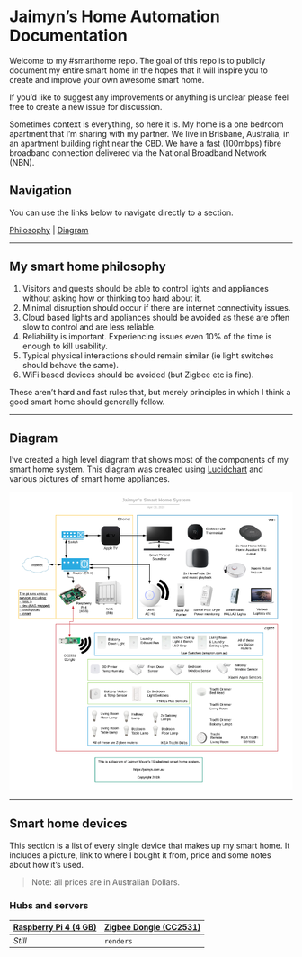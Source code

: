 # Jaimyn’s Home Automation Documentation
Welcome to my #smarthome repo. The goal of this repo is to publicly document my entire smart home in the hopes that it will inspire you to create and improve your own awesome smart home.

If you’d like to suggest any improvements or anything is unclear please feel free to create a new issue for discussion.

Sometimes context is everything, so here it is. My home is a one bedroom apartment that I’m sharing with my partner. We live in Brisbane, Australia, in an apartment building right near the CBD. We have a fast (100mbps) fibre broadband connection delivered via the National Broadband Network (NBN).

## Navigation
You can use the links below to navigate directly to a section.

[Philosophy]( https://github.com/jabelone/home-automation#my-smart-home-philosophy ) |  [Diagram]( https://github.com/jabelone/home-automation#diagram )

***

## My smart home philosophy 
1) Visitors and guests should be able to control lights and appliances without asking how or thinking too hard about it.
2) Minimal disruption should occur if there are internet connectivity issues.
3) Cloud based lights and appliances should be avoided as these are often slow to control and are less reliable.
4) Reliability is important. Experiencing issues even 10% of the time is enough to kill usability.
5) Typical physical interactions should remain similar (ie light switches should behave the same).
6) WiFi based devices should be avoided (but Zigbee etc is fine).

These aren’t hard and fast rules that, but merely principles in which I think a good smart home should generally follow.

***

## Diagram
I’ve created a high level diagram that shows most of the components of my smart home system. This diagram was created using [Lucidchart](https://Lucidchart.com) and various pictures of smart home appliances.

![](Images/diagram.png)

***

## Smart home devices
This section is a list of every single device that makes up my smart home. It includes a picture, link to where I bought it from, price and some notes about how it’s used.

> Note: all prices are in Australian Dollars.

### Hubs and servers
[Raspberry Pi 4 (4 GB)]( https://www.raspberrypi.org/products/raspberry-pi-4-model-b/?variant=raspberry-pi-4-model-b-4gb ) | [Zigbee Dongle (CC2531)]( https://www.zigbee2mqtt.io/getting_started/what_do_i_need.html )
--- | --- 
*Still* | `renders`